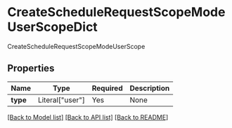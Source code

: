 # CreateScheduleRequestScopeModeUserScopeDict

CreateScheduleRequestScopeModeUserScope

## Properties
| Name | Type | Required | Description |
| ------------ | ------------- | ------------- | ------------- |
**type** | Literal["user"] | Yes | None |


[[Back to Model list]](../../../../README.md#models-v2-link) [[Back to API list]](../../../../README.md#apis-v2-link) [[Back to README]](../../../../README.md)
